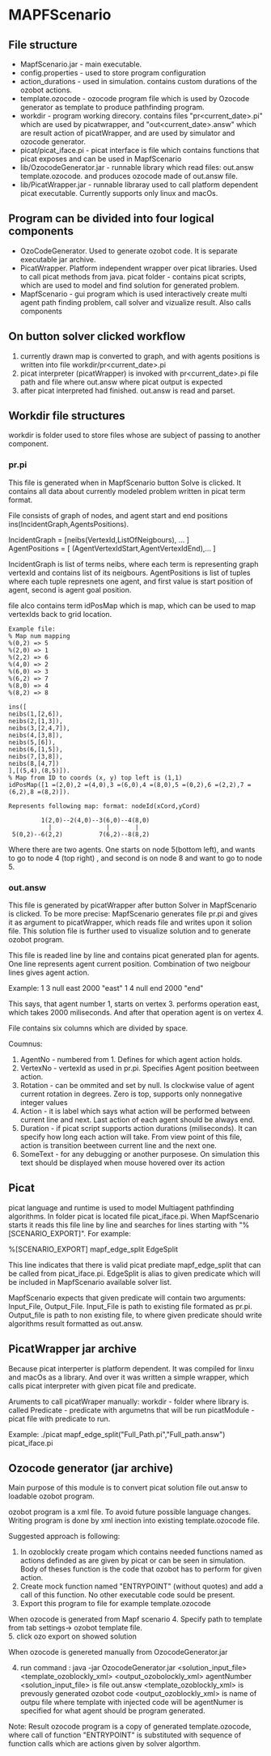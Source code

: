 # MAPFScenario

## File structure
- MapfScenario.jar - main executable. 
- config.properties - used to store program configuration
- action_durations - used in simulation. contains custom durations of the ozobot actions.
- template.ozocode - ozocode program file which is used by Ozocode generator as template to produce pathfinding program.
- workdir - program working direcory. contains files "pr<current_date>.pi" which are used by picatwrapper, and "out<current_date>.answ" which are result action of picatWrapper, and are used by simulator and ozocode generator.    
- picat/picat_iface.pi - picat interface is file which contains functions that picat exposes and can be used in MapfScenario
- lib/OzocodeGenerator.jar - runnable library which read files: out<date>.answ template.ozocode. and produces ozocode made of out<date>.answ file. 
- lib/PicatWrapper.jar - runnable libraray used to call platform dependent picat executable. Currently supports only linux and macOs.   



 
## Program can be divided into four logical components
- OzoCodeGenerator. Used to generate ozobot code. It is separate executable jar archive.
- PicatWrapper. Platform independent wrapper over picat libraries. Used to call picat methods from java. 
  picat folder - contains picat scripts, which are used to model and find solution for generated problem.  
- MapfScenario - gui program which is used interactively create multi agent path finding problem, call solver and vizualize result. Also calls components


## On button solver clicked workflow
1. currently drawn map is converted to graph, and with agents positions is written into file workdir/pr<current_date>.pi
2. picat interpreter (picatWrapper) is invoked with pr<current_date>.pi file path and file where out<date>.answ where picat output is expected
3. after picat interpreted had finished. out<date>.answ is read and parset.  



## Workdir file structures
workdir is folder used to store files whose are subject of passing to another component.

### pr<date>.pi
This file is generated when in MapfScenario button Solve is clicked. It contains all data about currently modeled problem written in picat term format.  

File consists of graph of nodes, and agent start and end positions
ins(IncidentGraph,AgentsPositions).

IncidentGraph = [neibs(VertexId,ListOfNeigbours), ... ]   
AgentPositions = [ (AgentVertexIdStart,AgentVertexIdEnd),... ]

IncidentGraph is list of terms neibs, where each term is representing graph vertexId and contains list of its neigbours.
AgentPositions is list of tuples where each tuple represnets one agent, and first value is start position of agent, second is agent goal position. 

file alco contains term idPosMap which is map, which can be used to map vertexIds back to grid location. 
```
Example file:
% Map num mapping
%(0,2) => 5
%(2,0) => 1
%(2,2) => 6
%(4,0) => 2
%(6,0) => 3
%(6,2) => 7
%(8,0) => 4
%(8,2) => 8

ins([
neibs(1,[2,6]),
neibs(2,[1,3]),
neibs(3,[2,4,7]),
neibs(4,[3,8]),
neibs(5,[6]),
neibs(6,[1,5]),
neibs(7,[3,8]),
neibs(8,[4,7])
],[(5,4),(8,5)]).
% Map from ID to coords (x, y) top left is (1,1) 
idPosMap([1 =(2,0),2 =(4,0),3 =(6,0),4 =(8,0),5 =(0,2),6 =(2,2),7 =(6,2),8 =(8,2)]).
```

```
Represents following map: format: nodeId(xCord,yCord)

         1(2,0)--2(4,0)--3(6,0)--4(8,0) 
           |               |       |
 5(0,2)--6(2,2)          7(6,2)--8(8,2)
```
Where there are two agents. One starts on node 5(bottom left), and wants to go to node 4 (top right) , and second is on node 8 and want to go to node 5.  


### out<date>.answ

This file is generated by picatWrapper after button Solver in MapfScenario is clicked.
To be more precise: MapfScenario generates file pr<data>.pi and gives it as argument to picatWrapper, which reads file and writes upon it solion file. This solution file is further used to visualize solution and to generate ozobot program. 

This file is readed line by line and contains picat generated plan for agents.
One line represents agent current position. Combination of two neigbour lines gives agent action. 

Example:
1 3 null east 2000 "east" 
1 4 null end 2000 "end"  

This says, that agent number 1, starts on vertex 3. performs operation east, which takes 2000 miliseconds. And after that operation agent is on vertex 4.

File contains six columns which are divided by space. 

Coumnus:
1. AgentNo - numbered from 1. Defines for which agent action holds.
2. VertexNo - vertexId as used in pr<date>.pi. Specifies Agent position beetween action.  
3. Rotation - can be ommited and set by null. Is clockwise value of agent current rotation in degrees. Zero is top, supports only nonnegative integer values
4. Action - it is label which says what action will be performed between current line and next. Last action of each agent should be always end.
5. Duration - if picat script supports action durations (miliseconds). It can specify how long each action will take. From view point of this file, action is transition beetween current line and the next one.
6. SomeText - for any debugging or another purposese. On simulation this text should be displayed when mouse hovered over its action  


## Picat
picat language and runtime is used to model Multiagent pathfinding algorithms. 
In folder picat is located file picat_iface.pi. When MapfScenario starts it reads this file line by line
and searches for lines starting with "%[SCENARIO_EXPORT]". For example:

%[SCENARIO_EXPORT] mapf_edge_split EdgeSplit

This line indicates that there is valid picat prediate mapf_edge_split that can be called from picat_iface.pi.
EdgeSplit is alias to given predicate which will be included in MapfScenario available solver list.
  
MapfScenario expects that given predicate will contain two arguments: Input_File, Output_File.
Input_File is path to existing file formated as pr<date>.pi.
Output_file is path to non existing file, to where given predicate should write algorithms result formatted as out<date>.answ.  

## PicatWrapper jar archive
Because picat interperter is platform dependent. It was compiled for linxu and macOs as a library.
And over it was written a simple wrapper, which calls picat interpreter with given picat file and predicate.
   
Aruments to call picatWraper manually:
workdir - folder where library is.
called Predicate - predicate with argumetns that will be run
picatModule - picat file with predicate to run. 

Example: ./picat mapf_edge_split("Full_Path.pi","Full_path.answ") picat_iface.pi



## Ozocode generator (jar archive)
Main purpose of this module is to convert picat solution file out<date>.answ to loadable ozobot program. 

ozobot program is a xml file.  To avoid future possible language changes. Writing program is done by xml inection into existing template.ozocode file. 

Suggested approach is following:
1. In ozoblockly create progam which contains needed functions named as actions definded as are given by picat or can be seen in simulation. Body of theses function is the code that ozobot has to perform for given action.
2. Create mock function named "ENTRYPOINT" (without quotes) and add a call of this function. No other executable code sould be present.
3. Export this program to file for example template.ozocode

When ozocode is generated from Mapf scenario
4. Specify path to template from tab settings-> ozobot template file.    
5. click ozo export on showed solution

When ozocode is genereted manually from OzocodeGenerator.jar

4. run command :
  java -jar OzocodeGenerator.jar <solution_input_file> <template_ozoblockly_xml> <output_ozobolockly_xml> agentNumber
   <solution_input_file> is file out<date>.answ
   <template_ozoblockly_xml> is prevously generated ozobot code
   <output_ozoblockly_xml>  is name of outpu file where template with injected code will be
   agentNumer is specified for what agent should be program generated. 

Note: Result ozocode program is a copy of generated template.ozocode, where call of function "ENTRYPOINT" is substituted with sequence of function calls which are actions given by solver algorthm.
  
    

